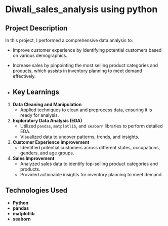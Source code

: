 # Diwali_sales_analysis using python
## Project Description
In this project, I performed a comprehensive data analysis to:
- Improve customer experience by identifying potential customers based on various demographics.
- Increase sales by pinpointing the most selling product categories and products, which assists in inventory planning to meet demand effectively.
  
- ## Key Learnings
1. **Data Cleaning and Manipulation**
   - Applied techniques to clean and preprocess data, ensuring it is ready for analysis.
2. **Exploratory Data Analysis (EDA)**
   - Utilized `pandas`, `matplotlib`, and `seaborn` libraries to perform detailed EDA.
   - Visualized data to uncover patterns, trends, and insights.
3. **Customer Experience Improvement**
   - Identified potential customers across different states, occupations, genders, and age groups.
4. **Sales Improvement**
   - Analyzed sales data to identify top-selling product categories and products.
   - Provided actionable insights for inventory planning to meet demand.

## Technologies Used
- **Python**
- **pandas**
- **matplotlib**
- **seaborn**


